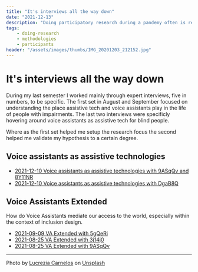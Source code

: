 ```yaml
---
title: "It's interviews all the way down"
date: "2021-12-13"
description: "Doing participatory research during a pandemy often is reduced to a minimum. I was able to work around the limitations with a handfull of additional expert interviews to discuss voice assistants as assistive technologies and my hypothesis. This way, I could make up a bit not being able to work directly with blind people."
tags:
    - doing-research
    - methodologies
    - participants
header: "/assets/images/thumbs/IMG_20201203_212152.jpg"
---
```


# It's interviews all the way down
During my last semester I worked mainly through expert interviews, five in numbers, to be specific. The first set in August and September focused on understanding the place assistive tech and voice assistants play in the life of people with impairments. The last two interviews were specificly hovering around voice assistants as assistive tech for blind people.

Where as the first set helped me setup the research focus the second helped me validate my hypothesis to a certain degree.

## Voice assistants as assistive technologies

- [2021-12-10 Voice assistants as assistive technologies with 9ASqQv and 8Y11NR](data/interviews/2021-12-10%20Voice%20assistants%20as%20assistive%20technologies%20with%209ASqQv%20and%208Y11NR.md)
- [2021-12-10 Voice assistants as assistive technologies  with DgaB8Q](data/interviews/2021-12-10%20Voice%20assistants%20as%20assistive%20technologies%20%20with%20DgaB8Q.md)

## Voice Assistants Extended

How do Voice Assistants mediate our access to the world, especially within the context of inclusion design.

- [2021-09-09 VA Extended with 5gQeRi](data/interviews/2021-09-09%20VA%20Extended%20with%205gQeRi.md)
- [2021-08-25 VA Extended with 3j14j0](data/interviews/2021-08-25%20VA%20Extended%20with%203j14j0.md)
- [2021-08-25 VA Extended with 9ASqQv](data/interviews/2021-08-25%20VA%20Extended%20with%209ASqQv.md)

---

Photo by <a href="https://unsplash.com/@ciabattespugnose?utm_source=unsplash&utm_medium=referral&utm_content=creditCopyText">Lucrezia Carnelos</a> on <a href="https://unsplash.com/s/photos/carp?utm_source=unsplash&utm_medium=referral&utm_content=creditCopyText">Unsplash</a>
  